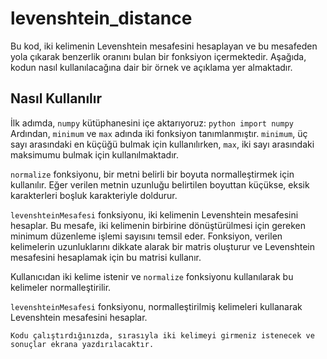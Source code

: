 # levenshtein_distance
Bu kod, iki kelimenin Levenshtein mesafesini hesaplayan ve bu mesafeden yola çıkarak benzerlik oranını bulan bir fonksiyon içermektedir. Aşağıda, kodun nasıl kullanılacağına dair bir örnek ve açıklama yer almaktadır.
## Nasıl Kullanılır
İlk adımda, `numpy` kütüphanesini içe aktarıyoruz:
``python
import numpy ``
Ardından, `minimum` ve `max` adında iki fonksiyon tanımlanmıştır. `minimum`, üç sayı arasındaki en küçüğü bulmak için kullanılırken, `max`, iki sayı arasındaki maksimumu bulmak için kullanılmaktadır.

`normalize` fonksiyonu, bir metni belirli bir boyuta normalleştirmek için kullanılır. Eğer verilen metnin uzunluğu belirtilen boyuttan küçükse, eksik karakterleri boşluk karakteriyle doldurur.

`levenshteinMesafesi` fonksiyonu, iki kelimenin Levenshtein mesafesini hesaplar. Bu mesafe, iki kelimenin birbirine dönüştürülmesi için gereken minimum düzenleme işlemi sayısını temsil eder. Fonksiyon, verilen kelimelerin uzunluklarını dikkate alarak bir matris oluşturur ve Levenshtein mesafesini hesaplamak için bu matrisi kullanır.

Kullanıcıdan iki kelime istenir ve `normalize` fonksiyonu kullanılarak bu kelimeler normalleştirilir.

`levenshteinMesafesi` fonksiyonu, normalleştirilmiş kelimeleri kullanarak Levenshtein mesafesini hesaplar.

`Kodu çalıştırdığınızda, sırasıyla iki kelimeyi girmeniz istenecek ve sonuçlar ekrana yazdırılacaktır.`
